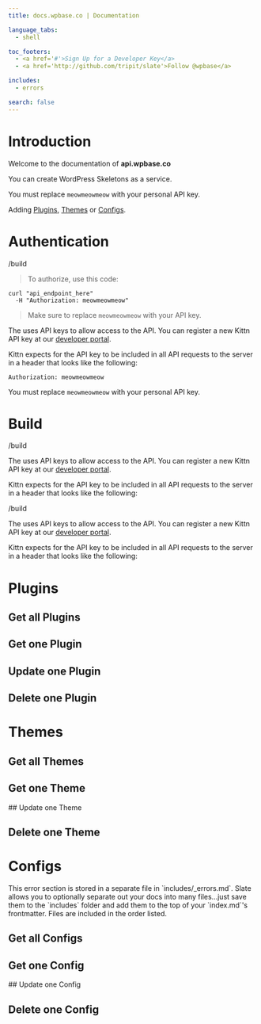 ```yaml
---
title: docs.wpbase.co | Documentation

language_tabs:
  - shell

toc_footers:
  - <a href='#'>Sign Up for a Developer Key</a>
  - <a href='http://github.com/tripit/slate'>Follow @wpbase</a>

includes:
  - errors

search: false
---
```


# Introduction

Welcome to the documentation of **api.wpbase.co**

You can create WordPress Skeletons as a service.

<aside class="warning">
You must replace <code>meowmeowmeow</code> with your personal API key.
</aside>


Adding <a href="#plugins">Plugins</a>, <a href="#themes">Themes</a> or <a href="#configs">Configs</a>.

# Authentication

<span class="endpoint post">/build</span>

> To authorize, use this code:

```shell
curl "api_endpoint_here"
  -H "Authorization: meowmeowmeow"
```

> Make sure to replace `meowmeowmeow` with your API key.

The uses API keys to allow access to the API. You can register a new Kittn API key at our [developer portal](http://example.com/developers).</p>

Kittn expects for the API key to be included in all API requests to the server in a header that looks like the following:

`Authorization: meowmeowmeow`

<aside class="notice">
You must replace <code>meowmeowmeow</code> with your personal API key.
</aside>

# Build

<span class="endpoint get">/build</span>

The uses API keys to allow access to the API. You can register a new Kittn API key at our [developer portal](http://example.com/developers).</p>

Kittn expects for the API key to be included in all API requests to the server in a header that looks like the following:

<span class="endpoint post">/build</span>

The uses API keys to allow access to the API. You can register a new Kittn API key at our [developer portal](http://example.com/developers).</p>

Kittn expects for the API key to be included in all API requests to the server in a header that looks like the following:


# Plugins

## Get all Plugins
## Get one Plugin
## Update one Plugin
## Delete one Plugin

# Themes

## Get all Themes
## Get one Theme
## Update one Theme
## Delete one Theme

# Configs

<aside class="notice">This error section is stored in a separate file in `includes/_errors.md`. Slate allows you to optionally separate out your docs into many files...just save them to the `includes` folder and add them to the top of your `index.md`'s frontmatter. Files are included in the order listed.</aside>

## Get all Configs
## Get one Config
## Update one Config
## Delete one Config
